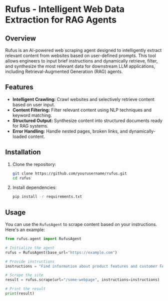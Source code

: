 # Rufus - Intelligent Web Data Extraction for RAG Agents

## Overview

Rufus is an AI-powered web scraping agent designed to intelligently extract relevant content from websites based on user-defined prompts. This tool allows engineers to input brief instructions and dynamically retrieve, filter, and synthesize the most relevant data for downstream LLM applications, including Retrieval-Augmented Generation (RAG) agents.

## Features

- **Intelligent Crawling:** Crawl websites and selectively retrieve content based on user input.
- **Content Filtering:** Filter relevant content using NLP techniques and keyword matching.
- **Structured Output:** Synthesize content into structured documents ready for RAG systems.
- **Error Handling:** Handle nested pages, broken links, and dynamically-loaded content.

## Installation

1. Clone the repository:
    ```bash
    git clone https://github.com/yourusername/rufus.git
    cd rufus
    ```

2. Install dependencies:
    ```bash
    pip install -r requirements.txt
    ```

## Usage

You can use the `RufusAgent` to scrape content based on your instructions. Here's an example:

```python
from rufus.agent import RufusAgent

# Initialize the agent
rufus = RufusAgent(base_url="https://example.com")

# Provide instructions
instructions = "Find information about product features and customer FAQs."

# Scrape the site
result = rufus.scrape(url="/some-webpage", instructions=instructions)

# Print the result
print(result)
